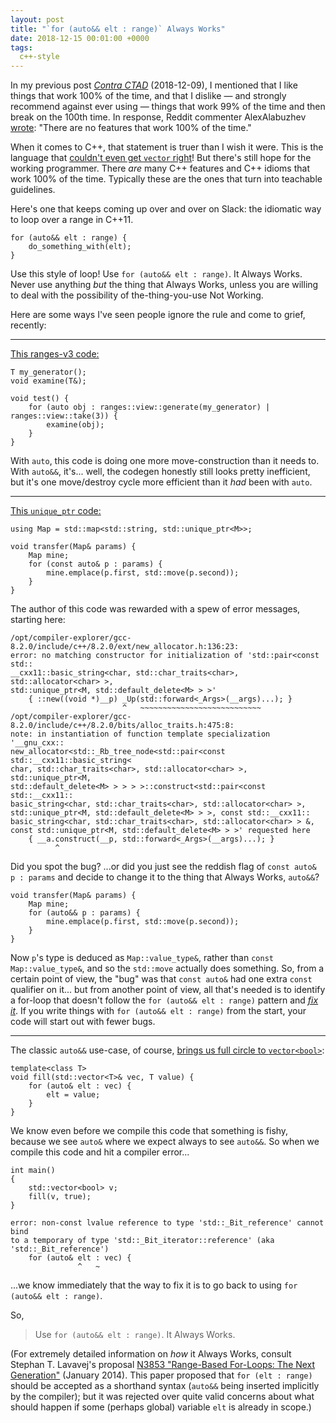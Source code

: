 ```yaml
---
layout: post
title: "`for (auto&& elt : range)` Always Works"
date: 2018-12-15 00:01:00 +0000
tags:
  c++-style
---
```


In my previous post [_Contra CTAD_](/blog/2018/12/09/wctad) (2018-12-09),
I mentioned that I like things that work 100% of the time, and that I dislike
— and strongly recommend against ever using — things that work 99% of the time
and then break on the 100th time. In response, Reddit commenter AlexAlabuzhev
[wrote](https://www.reddit.com/r/cpp/comments/a4uczw/contra_ctad/ebhouqd/):
"There are no features that work 100% of the time."

When it comes to C++, that statement is truer than I wish it were. This is the language
that [couldn't even get `vector` right](https://en.cppreference.com/w/cpp/container/vector_bool)!
But there's still hope for the working programmer. There *are* many C++ features
and C++ idioms that work 100% of the time. Typically these are the ones that turn
into teachable guidelines.

Here's one that keeps coming up over and over on Slack: the idiomatic way to loop over
a range in C++11.

    for (auto&& elt : range) {
        do_something_with(elt);
    }

Use this style of loop! Use `for (auto&& elt : range)`. It Always Works.
Never use anything *but* the thing that Always Works, unless you are willing to
deal with the possibility of the-thing-you-use Not Working.

Here are some ways I've seen people ignore the rule and come to grief, recently:

----

[This ranges-v3 code:](https://godbolt.org/z/Iyft--)

    T my_generator();
    void examine(T&);

    void test() {
        for (auto obj : ranges::view::generate(my_generator) | ranges::view::take(3)) {
            examine(obj);
        }
    }

With `auto`, this code is doing one more move-construction than it needs to. With `auto&&`,
it's... well, the codegen honestly still looks pretty inefficient, but it's one move/destroy cycle
more efficient than it *had* been with `auto`.

----

[This `unique_ptr` code:](https://godbolt.org/z/wSFe-l)

    using Map = std::map<std::string, std::unique_ptr<M>>;

    void transfer(Map& params) {
        Map mine;
        for (const auto& p : params) {
            mine.emplace(p.first, std::move(p.second));
        }
    }

The author of this code was rewarded with a spew of error messages, starting here:

    /opt/compiler-explorer/gcc-8.2.0/include/c++/8.2.0/ext/new_allocator.h:136:23:
    error: no matching constructor for initialization of 'std::pair<const std::
    __cxx11::basic_string<char, std::char_traits<char>, std::allocator<char> >,
    std::unique_ptr<M, std::default_delete<M> > >'
        { ::new((void *)__p) _Up(std::forward<_Args>(__args)...); }
                             ^   ~~~~~~~~~~~~~~~~~~~~~~~~~~~
    /opt/compiler-explorer/gcc-8.2.0/include/c++/8.2.0/bits/alloc_traits.h:475:8:
    note: in instantiation of function template specialization '__gnu_cxx::
    new_allocator<std::_Rb_tree_node<std::pair<const std::__cxx11::basic_string<
    char, std::char_traits<char>, std::allocator<char> >, std::unique_ptr<M,
    std::default_delete<M> > > > >::construct<std::pair<const std::__cxx11::
    basic_string<char, std::char_traits<char>, std::allocator<char> >,
    std::unique_ptr<M, std::default_delete<M> > >, const std::__cxx11::
    basic_string<char, std::char_traits<char>, std::allocator<char> > &,
    const std::unique_ptr<M, std::default_delete<M> > >' requested here
        { __a.construct(__p, std::forward<_Args>(__args)...); }
              ^

Did you spot the bug? ...or did you just see the reddish flag of `const auto& p : params`
and decide to change it to the thing that Always Works, `auto&&`?

    void transfer(Map& params) {
        Map mine;
        for (auto&& p : params) {
            mine.emplace(p.first, std::move(p.second));
        }
    }

Now `p`'s type is deduced as `Map::value_type&`, rather than `const Map::value_type&`,
and so the `std::move` actually does something. So, from a certain point of view, the
"bug" was that `const auto&` had one extra `const` qualifier on it... but from another
point of view, all that's needed is to identify a for-loop that doesn't follow the
`for (auto&& elt : range)` pattern and [*fix it*](https://www.reddit.com/r/LiveFromNewYork/comments/6hrc9w/).
If you write things with `for (auto&& elt : range)` from the start, your code will
start out with fewer bugs.

----

The classic `auto&&` use-case, of course, [brings us full circle to `vector<bool>`](https://godbolt.org/z/_PRmXo):

    template<class T>
    void fill(std::vector<T>& vec, T value) {
        for (auto& elt : vec) {
            elt = value;
        }
    }

We know even before we compile this code that something is fishy, because we see `auto&`
where we expect always to see `auto&&`. So when we compile this code and hit a compiler error...

    int main()
    {
        std::vector<bool> v;
        fill(v, true);
    }

    error: non-const lvalue reference to type 'std::_Bit_reference' cannot bind
    to a temporary of type 'std::_Bit_iterator::reference' (aka 'std::_Bit_reference')
        for (auto& elt : vec) {
                   ^   ~

...we know immediately that the way to fix it is to go back to using `for (auto&& elt : range)`.

So,

> Use `for (auto&& elt : range)`. It Always Works.

(For extremely detailed information on *how* it Always Works, consult Stephan T. Lavavej's
proposal [N3853 "Range-Based For-Loops: The Next Generation"](http://open-std.org/jtc1/sc22/wg21/docs/papers/2014/n3853.htm)
(January 2014). This paper proposed that `for (elt : range)` should be accepted as a shorthand
syntax (`auto&&` being inserted implicitly by the compiler); but it was rejected over quite valid
concerns about what should happen if some (perhaps global) variable `elt` is already in scope.)
